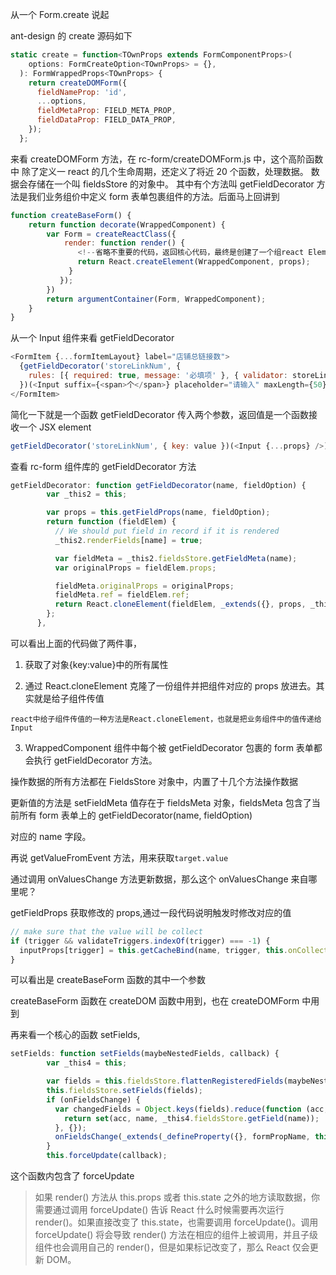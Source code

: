 从一个 Form.create 说起

ant-design 的 create 源码如下

```javascript
static create = function<TOwnProps extends FormComponentProps>(
    options: FormCreateOption<TOwnProps> = {},
  ): FormWrappedProps<TOwnProps> {
    return createDOMForm({
      fieldNameProp: 'id',
      ...options,
      fieldMetaProp: FIELD_META_PROP,
      fieldDataProp: FIELD_DATA_PROP,
    });
  };
```

来看 createDOMForm 方法，在 rc-form/createDOMForm.js 中，这个高阶函数中
除了定义一 react 的几个生命周期，还定义了将近 20 个函数，处理数据。
数据会存储在一个叫 fieldsStore 的对象中。
其中有个方法叫 getFieldDecorator 方法是我们业务组价中定义 form 表单包裹组件的方法。后面马上回讲到

```javascript
function createBaseForm() {
    return function decorate(WrappedComponent) {
        var Form = createReactClass({
            render: function render() {
               <!--省略不重要的代码，返回核心代码，最终是创建了一个组react Element其实就是个高阶函数-->
               return React.createElement(WrappedComponent, props);
             }
           });
        })
        return argumentContainer(Form, WrappedComponent);
    }
}
```

从一个 Input 组件来看 getFieldDecorator

```javascript
<FormItem {...formItemLayout} label="店铺总链接数">
  {getFieldDecorator('storeLinkNum', {
    rules: [{ required: true, message: '必填项' }, { validator: storeLinkNumValidator }]
  })(<Input suffix={<span>个</span>} placeholder="请输入" maxLength={50} />)}
</FormItem>
```

简化一下就是一个函数 getFieldDecorator 传入两个参数，返回值是一个函数接收一个 JSX element

```javascript
getFieldDecorator('storeLinkNum', { key: value })(<Input {...props} />);
```

查看 rc-form 组件库的 getFieldDecorator 方法

```javascript
getFieldDecorator: function getFieldDecorator(name, fieldOption) {
        var _this2 = this;

        var props = this.getFieldProps(name, fieldOption);
        return function (fieldElem) {
          // We should put field in record if it is rendered
          _this2.renderFields[name] = true;

          var fieldMeta = _this2.fieldsStore.getFieldMeta(name);
          var originalProps = fieldElem.props;

          fieldMeta.originalProps = originalProps;
          fieldMeta.ref = fieldElem.ref;
          return React.cloneElement(fieldElem, _extends({}, props, _this2.fieldsStore.getFieldValuePropValue(fieldMeta)));
        };
      },
```

可以看出上面的代码做了两件事，

1. 获取了对象{key:value}中的所有属性

2. 通过 React.cloneElement 克隆了一份组件并把组件对应的 props 放进去。其实就是给子组件传值

`react中给子组件传值的一种方法是React.cloneElement，也就是把业务组件中的值传递给Input`

3. WrappedComponent 组件中每个被 getFieldDecorator 包裹的 form 表单都会执行 getFieldDecorator 方法。

操作数据的所有方法都在 FieldsStore 对象中，内置了十几个方法操作数据

更新值的方法是 setFieldMeta 值存在于 fieldsMeta 对象，fieldsMeta 包含了当前所有 form 表单上的 getFieldDecorator(name, fieldOption)

对应的 name 字段。

再说 getValueFromEvent 方法，用来获取`target.value`

通过调用 onValuesChange 方法更新数据，那么这个 onValuesChange 来自哪里呢？

getFieldProps 获取修改的 props,通过一段代码说明触发时修改对应的值

```javascript
// make sure that the value will be collect
if (trigger && validateTriggers.indexOf(trigger) === -1) {
  inputProps[trigger] = this.getCacheBind(name, trigger, this.onCollect);
}
```

可以看出是 createBaseForm 函数的其中一个参数

createBaseForm 函数在 createDOM 函数中用到，也在 createDOMForm 中用到

再来看一个核心的函数 setFields,

```javascript
setFields: function setFields(maybeNestedFields, callback) {
        var _this4 = this;

        var fields = this.fieldsStore.flattenRegisteredFields(maybeNestedFields);
        this.fieldsStore.setFields(fields);
        if (onFieldsChange) {
          var changedFields = Object.keys(fields).reduce(function (acc, name) {
            return set(acc, name, _this4.fieldsStore.getField(name));
          }, {});
          onFieldsChange(_extends(_defineProperty({}, formPropName, this.getForm()), this.props), changedFields, this.fieldsStore.getNestedAllFields());
        }
        this.forceUpdate(callback);
```

这个函数内包含了 forceUpdate

> 如果 render() 方法从 this.props 或者 this.state 之外的地方读取数据，你需要通过调用 forceUpdate() 告诉 React 什么时候需要再次运行 render()。如果直接改变了 this.state，也需要调用 forceUpdate()。调用 forceUpdate() 将会导致 render() 方法在相应的组件上被调用，并且子级组件也会调用自己的 render()，但是如果标记改变了，那么 React 仅会更新 DOM。
